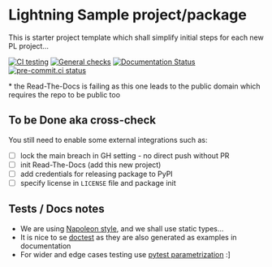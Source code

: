 # Lightning Sample project/package

This is starter project template which shall simplify initial steps for each new PL project...

[![CI testing](https://github.com/Lightning-AI/lightning-colossalai/actions/workflows/ci-testing.yml/badge.svg?event=push)](https://github.com/Lightning-AI/lightning-colossalai/actions/workflows/ci-testing.yml)
[![General checks](https://github.com/Lightning-AI/lightning-colossalai/actions/workflows/ci-checks.yml/badge.svg?event=push)](https://github.com/Lightning-AI/lightning-colossalai/actions/workflows/ci-checks.yml)
[![Documentation Status](https://readthedocs.org/projects/lightning-colossalai/badge/?version=latest)](https://lightning-colossalai.readthedocs.io/en/latest/?badge=latest)
[![pre-commit.ci status](https://results.pre-commit.ci/badge/github/Lightning-AI/lightning-colossalai/main.svg?badge_token=mqheL1-cTn-280Vx4cJUdg)](https://results.pre-commit.ci/latest/github/Lightning-AI/lightning-colossalai/main?badge_token=mqheL1-cTn-280Vx4cJUdg)

\* the Read-The-Docs is failing as this one leads to the public domain which requires the repo to be public too

## To be Done aka cross-check

You still need to enable some external integrations such as:

- [ ] lock the main breach in GH setting - no direct push without PR
- [ ] init Read-The-Docs (add this new project)
- [ ] add credentials for releasing package to PyPI
- [ ] specify license in `LICENSE` file and package init

## Tests / Docs notes

- We are using [Napoleon style,](https://www.sphinx-doc.org/en/master/usage/extensions/napoleon.html) and we shall use static types...
- It is nice to se [doctest](https://docs.python.org/3/library/doctest.html) as they are also generated as examples in documentation
- For wider and edge cases testing use [pytest parametrization](https://docs.pytest.org/en/stable/parametrize.html) :\]
